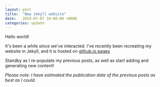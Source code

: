 ```yaml
---
layout: post
title:  "New Jekyll website"
date:   2019-07-07 10:00:00 +0800
categories: update
---
```


Hello world!

It's been a while since we've interacted. I've recently been recreating my website in Jekyll, and it is hosted on [github.io pages](https://pages.github.com/)

Standby as I re-populate my previous posts, as well as start adding and generating new content!

*Please note: I have estimated the publication date of the previous posts as best as I could.*
